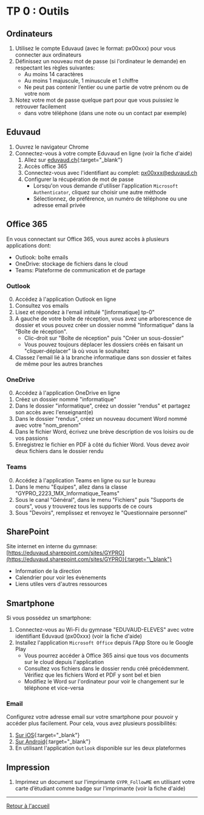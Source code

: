 # TP 0 : Outils

## Ordinateurs

1. Utilisez le compte Eduvaud (avec le format: px00xxx) pour vous connecter aux ordinateurs
2. Définissez un nouveau mot de passe (si l'ordinateur le demande) en respectant les règles suivantes:
   - Au moins 14 caractères
   - Au moins 1 majuscule, 1 minuscule et 1 chiffre
   - Ne peut pas contenir l’entier ou une partie de votre prénom ou de votre nom
3. Notez votre mot de passe quelque part pour que vous puissiez le retrouver facilement
   - dans votre téléphone (dans une note ou un contact par exemple)

## Eduvaud

1. Ouvrez le navigateur Chrome
2. Connectez-vous à votre compte Eduvaud en ligne (voir la fiche d'aide)
   1. Allez sur [eduvaud.ch](https://www.eduvaud.ch/){:target="\_blank"}
   2. Accès office 365
   3. Connectez-vous avec l'identifiant au complet: px00xxx@eduvaud.ch
   4. Configurer la récupération de mot de passe
      - Lorsqu'on vous demande d'utiliser l'application `Microsoft Authenticator`, cliquez sur choisir une autre méthode
      - Sélectionnez, de préférence, un numéro de téléphone ou une adresse email privée

## Office 365

En vous connectant sur Office 365, vous aurez accès à plusieurs applications dont:

- Outlook: boîte emails
- OneDrive: stockage de fichiers dans le cloud
- Teams: Plateforme de communication et de partage

### Outlook

0. Accédez à l'application Outlook en ligne
1. Consultez vos emails
2. Lisez et répondez à l'email intitulé "[informatique] tp-0"
3. A gauche de votre boîte de réception, vous avez une arborescence de dossier et vous pouvez créer un dossier nommé "Informatique" dans la "Boîte de réception".
   - Clic-droit sur "Boîte de réception" puis "Créer un sous-dossier"
   - Vous pouvez toujours déplacer les dossiers créés en faisant un "cliquer-déplacer" là où vous le souhaitez
4. Classez l'email lié à la branche informatique dans son dossier et faites de même pour les autres branches

### OneDrive

0. Accédez à l'application OneDrive en ligne
1. Créez un dossier nommé "informatique"
2. Dans le dossier "informatique", créez un dossier "rendus" et partagez son accès avec l'enseignant(e)
3. Dans le dossier "rendus", créez un nouveau document Word nommé avec votre "nom_prenom"
4. Dans le fichier Word, écrivez une brève description de vos loisirs ou de vos passions
5. Enregistrez le fichier en PDF à côté du fichier Word. Vous devez avoir deux fichiers dans le dossier rendu

### Teams

0. Accédez à l'application Teams en ligne ou sur le bureau
1. Dans le menu "Equipes", allez dans la classe "GYPRO_2223_1MX_Informatique_Teams"
2. Sous le canal "Général", dans le menu "Fichiers" puis "Supports de cours", vous y trouverez tous les supports de ce cours
3. Sous "Devoirs", remplissez et renvoyez le "Questionnaire personnel"

## SharePoint

Site internet en interne du gymnase: [https://eduvaud.sharepoint.com/sites/GYPRO](https://eduvaud.sharepoint.com/sites/GYPRO){:target="\_blank"}

- Information de la direction
- Calendrier pour voir les évènements
- Liens utiles vers d'autres ressources

## Smartphone

Si vous possédez un smartphone:

1. Connectez-vous au Wi-Fi du gymnase "EDUVAUD-ELEVES" avec votre identifiant Eduvaud (px00xxx) (voir la fiche d'aide)
2. Installez l'application `Microsoft Office` depuis l'App Store ou le Google Play
   - Vous pourrez accéder à Office 365 ainsi que tous vos documents sur le cloud depuis l'application
   - Consultez vos fichiers dans le dossier rendu créé précédemment. Vérifiez que les fichiers Word et PDF y sont bel et bien
   - Modifiez le Word sur l'ordinateur pour voir le changement sur le téléphone et vice-versa

### Email

Configurez votre adresse email sur votre smartphone pour pouvoir y accéder plus facilement. Pour cela, vous avez plusieurs possibilités:

1. [Sur iOS](https://support.microsoft.com/fr-fr/office/configurer-un-compte-outlook-sur-l-application-de-messagerie-d-ios-7e5b180f-bc8f-45cc-8da1-5cefc1e633d1){:target="\_blank"}
2. [Sur Android](https://support.microsoft.com/fr-fr/office/configurer-le-courrier-%C3%A9lectronique-dans-l-application-de-courrier-android-71147974-7aca-491b-978a-ab15e360434c){:target="\_blank"}
3. En utilisant l'application `Outlook` disponible sur les deux plateformes

## Impression

1. Imprimez un document sur l'imprimante `GYPR_FollowME` en utilisant votre carte d’étudiant comme badge sur l'imprimante (voir la fiche d'aide)

---

[Retour à l'accueil](../README.md)
